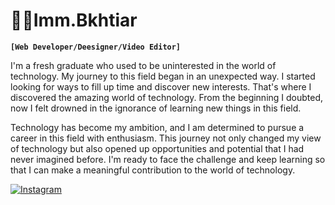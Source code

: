 # 👨‍💻Imm.Bkhtiar

**`[Web Developer/Deesigner/Video Editor]`**

I'm a fresh graduate who used to be uninterested in the world of technology. My journey to this field began in an unexpected way. I started looking for ways to fill up time and discover new interests. That's where I discovered the amazing world of technology. From the beginning I doubted, now I felt drowned in the ignorance of learning new things in this field.

Technology has become my ambition, and I am determined to pursue a career in this field with enthusiasm. This journey not only changed my view of technology but also opened up opportunities and potential that I had never imagined before. I'm ready to face the challenge and keep learning so that I can make a meaningful contribution to the world of technology.

<p align ="left" > 
    <a href="https://www.youtube.com/c/DevProTips?sub_confirmation=1">
        <img alt="Instagram" title="Instagram" src="https://freshidea.com/jonah/app/instagram-svgrepo-com"/></a>
      <a href="https://www.instagram.com/imm.bkhtiar/">
</p>
